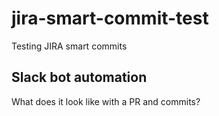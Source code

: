 # jira-smart-commit-test
Testing JIRA smart commits

## Slack bot automation
What does it look like with a PR and commits?
